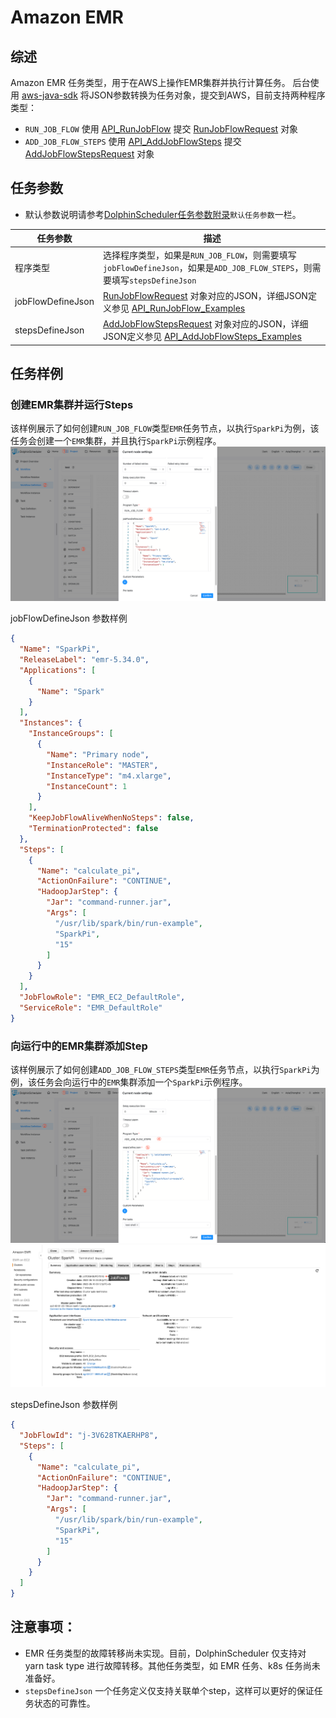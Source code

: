 # Amazon EMR

## 综述

Amazon EMR 任务类型，用于在AWS上操作EMR集群并执行计算任务。
后台使用 [aws-java-sdk](https://aws.amazon.com/cn/sdk-for-java/) 将JSON参数转换为任务对象，提交到AWS，目前支持两种程序类型：

* `RUN_JOB_FLOW` 使用 [API_RunJobFlow](https://docs.aws.amazon.com/emr/latest/APIReference/API_RunJobFlow.html#API_RunJobFlow_Examples) 提交 [RunJobFlowRequest](https://docs.aws.amazon.com/AWSJavaSDK/latest/javadoc/com/amazonaws/services/elasticmapreduce/model/RunJobFlowRequest.html) 对象
* `ADD_JOB_FLOW_STEPS` 使用 [API_AddJobFlowSteps](https://docs.aws.amazon.com/emr/latest/APIReference/API_AddJobFlowSteps.html#API_AddJobFlowSteps_Examples) 提交 [AddJobFlowStepsRequest](https://docs.aws.amazon.com/AWSJavaSDK/latest/javadoc/com/amazonaws/services/elasticmapreduce/model/AddJobFlowStepsRequest.html) 对象

## 任务参数

[//]: # (TODO: use the commented anchor below once our website template supports this syntax)
[//]: # (- 默认参数说明请参考[DolphinScheduler任务参数附录]&#40;appendix.md#默认任务参数&#41;`默认任务参数`一栏。)

- 默认参数说明请参考[DolphinScheduler任务参数附录](appendix.md)`默认任务参数`一栏。

|     **任务参数**      |                                                                                                                                                          **描述**                                                                                                                                                          |
|-------------------|--------------------------------------------------------------------------------------------------------------------------------------------------------------------------------------------------------------------------------------------------------------------------------------------------------------------------|
| 程序类型              | 选择程序类型，如果是`RUN_JOB_FLOW`，则需要填写`jobFlowDefineJson`，如果是`ADD_JOB_FLOW_STEPS`，则需要填写`stepsDefineJson`                                                                                                                                                                                                                         |
| jobFlowDefineJson | [RunJobFlowRequest](https://docs.aws.amazon.com/AWSJavaSDK/latest/javadoc/com/amazonaws/services/elasticmapreduce/model/RunJobFlowRequest.html) 对象对应的JSON，详细JSON定义参见 [API_RunJobFlow_Examples](https://docs.aws.amazon.com/emr/latest/APIReference/API_RunJobFlow.html#API_RunJobFlow_Examples)                          |
| stepsDefineJson   | [AddJobFlowStepsRequest](https://docs.aws.amazon.com/AWSJavaSDK/latest/javadoc/com/amazonaws/services/elasticmapreduce/model/AddJobFlowStepsRequest.html) 对象对应的JSON，详细JSON定义参见 [API_AddJobFlowSteps_Examples](https://docs.aws.amazon.com/emr/latest/APIReference/API_AddJobFlowSteps.html#API_AddJobFlowSteps_Examples) |

## 任务样例

### 创建EMR集群并运行Steps

该样例展示了如何创建`RUN_JOB_FLOW`类型`EMR`任务节点，以执行`SparkPi`为例，该任务会创建一个`EMR`集群，并且执行`SparkPi`示例程序。
![RUN_JOB_FLOW](../../../../img/tasks/demo/emr_run_job_flow.png)

jobFlowDefineJson 参数样例

```json
{
  "Name": "SparkPi",
  "ReleaseLabel": "emr-5.34.0",
  "Applications": [
    {
      "Name": "Spark"
    }
  ],
  "Instances": {
    "InstanceGroups": [
      {
        "Name": "Primary node",
        "InstanceRole": "MASTER",
        "InstanceType": "m4.xlarge",
        "InstanceCount": 1
      }
    ],
    "KeepJobFlowAliveWhenNoSteps": false,
    "TerminationProtected": false
  },
  "Steps": [
    {
      "Name": "calculate_pi",
      "ActionOnFailure": "CONTINUE",
      "HadoopJarStep": {
        "Jar": "command-runner.jar",
        "Args": [
          "/usr/lib/spark/bin/run-example",
          "SparkPi",
          "15"
        ]
      }
    }
  ],
  "JobFlowRole": "EMR_EC2_DefaultRole",
  "ServiceRole": "EMR_DefaultRole"
}
```

### 向运行中的EMR集群添加Step

该样例展示了如何创建`ADD_JOB_FLOW_STEPS`类型`EMR`任务节点，以执行`SparkPi`为例，该任务会向运行中的`EMR`集群添加一个`SparkPi`示例程序。
![ADD_JOB_FLOW_STEPS](../../../../img/tasks/demo/emr_add_job_flow_steps.png)
![JobFlowId](../../../../img/tasks/demo/emr_jobFlowId.png)

stepsDefineJson 参数样例

```json
{
  "JobFlowId": "j-3V628TKAERHP8",
  "Steps": [
    {
      "Name": "calculate_pi",
      "ActionOnFailure": "CONTINUE",
      "HadoopJarStep": {
        "Jar": "command-runner.jar",
        "Args": [
          "/usr/lib/spark/bin/run-example",
          "SparkPi",
          "15"
        ]
      }
    }
  ]
}
```

## 注意事项：

- EMR 任务类型的故障转移尚未实现。目前，DolphinScheduler 仅支持对 yarn task type 进行故障转移。其他任务类型，如 EMR 任务、k8s 任务尚未准备好。
- `stepsDefineJson` 一个任务定义仅支持关联单个step，这样可以更好的保证任务状态的可靠性。

